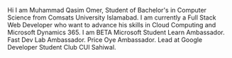 Hi I am Muhammad Qasim Omer, Student of Bachelor's in Computer Science from Comsats University Islamabad. 
I am currently a Full Stack Web Developer who want to advance his skills in Cloud Computing and Microsoft Dynamics 365.
I am BETA Microsoft Student Learn Ambassador.
Fast Dev Lab Ambassador.
Price Oye Ambassador.
Lead at Google Developer Student Club CUI Sahiwal.
